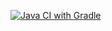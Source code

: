 [![Java CI with Gradle](https://github.com/Aleksejshma/Paterns1/actions/workflows/gradle.yml/badge.svg)](https://github.com/Aleksejshma/Paterns1/actions/workflows/gradle.yml)
